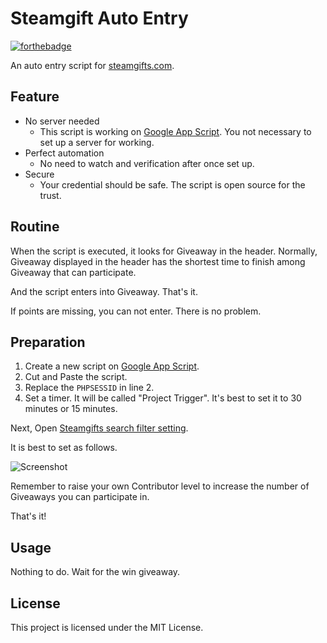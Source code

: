 Steamgift Auto Entry
===

[![forthebadge](https://forthebadge.com/images/badges/thats-how-they-get-you.svg)](https://forthebadge.com)

An auto entry script for [steamgifts.com](https://www.steamgifts.com/).


## Feature

* No server needed
    * This script is working on [Google App Script](https://script.google.com). You not necessary to set up a server for working.
* Perfect automation
    * No need to watch and verification after once set up.
* Secure
    * Your credential should be safe. The script is open source for the trust.


## Routine

When the script is executed, it looks for Giveaway in the header.
Normally, Giveaway displayed in the header has the shortest time to finish among Giveaway that can participate.

And the script enters into Giveaway. That's it.

If points are missing, you can not enter. There is no problem.


## Preparation

1. Create a new script on [Google App Script](https://script.google.com).
2. Cut and Paste the script.
3. Replace the `PHPSESSID` in line 2.
4. Set a timer. It will be called "Project Trigger". It's best to set it to 30 minutes or 15 minutes.

Next, Open [Steamgifts search filter setting](https://www.steamgifts.com/account/settings/giveaways).

It is best to set as follows.

![Screenshot](https://i.imgur.com/JjU2bY5.png)

Remember to raise your own Contributor level to increase the number of Giveaways you can participate in.


That's it!


## Usage

Nothing to do. Wait for the win giveaway.


## License

This project is licensed under the MIT License.